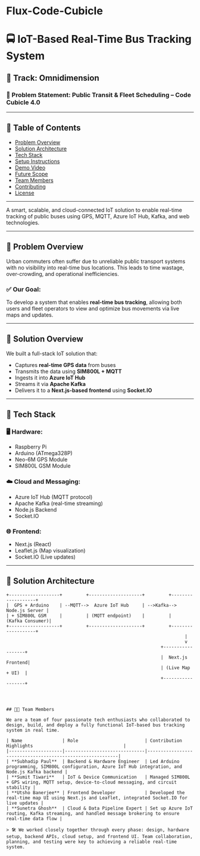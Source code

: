 # Flux-Code-Cubicle
# 🚍 IoT-Based Real-Time Bus Tracking System

## 🔷 Track: Omnidimension  
### 📌 Problem Statement: Public Transit & Fleet Scheduling – Code Cubicle 4.0
---

## 📌 Table of Contents
- [Problem Overview](#problem-overview)
- [Solution Architecture](#solution-architecture)
- [Tech Stack](#tech-stack)
- [Setup Instructions](#setup-instructions)
- [Demo Video](#demo-video)
- [Future Scope](#future-scope)
- [Team Members](#team-members)
- [Contributing](#contributing)
- [License](#license)

---

A smart, scalable, and cloud-connected IoT solution to enable real-time tracking of public buses using GPS, MQTT, Azure IoT Hub, Kafka, and web technologies.

---

## 🧠 Problem Overview

Urban commuters often suffer due to unreliable public transport systems with no visibility into real-time bus locations. This leads to time wastage, over-crowding, and operational inefficiencies.

### ✅ Our Goal:
To develop a system that enables **real-time bus tracking**, allowing both users and fleet operators to view and optimize bus movements via live maps and updates.

---

## 🚀 Solution Overview

We built a full-stack IoT solution that:
- Captures **real-time GPS data** from buses
- Transmits the data using **SIM800L + MQTT**
- Ingests it into **Azure IoT Hub**
- Streams it via **Apache Kafka**
- Delivers it to a **Next.js-based frontend** using **Socket.IO**

---

## 🔧 Tech Stack

### 🖥️ Hardware:
- Raspberry Pi
- Arduino (ATmega328P)
- Neo-6M GPS Module
- SIM800L GSM Module

### ☁️ Cloud and Messaging:
- Azure IoT Hub (MQTT protocol)
- Apache Kafka (real-time streaming)
- Node.js Backend
- Socket.IO

### 🌐 Frontend:
- Next.js (React)
- Leaflet.js (Map visualization)
- Socket.IO (Live updates)

---

## 🚀 Solution Architecture

```plaintext
+-------------------+         +--------------------+         +-------------------+
|  GPS + Arduino    | --MQTT-->  Azure IoT Hub     | -->Kafka--> Node.js Server |
| + SIM800L GSM     |         | (MQTT endpoint)    |         |   (Kafka Consumer)|
+-------------------+         +--------------------+         +-------------------+
                                                                   |
                                                                   v
                                                          +------------------+
                                                          |  Next.js Frontend|
                                                          | (Live Map + UI)  |
                                                          +------------------+




## 👨‍💻 Team Members

We are a team of four passionate tech enthusiasts who collaborated to design, build, and deploy a fully functional IoT-based bus tracking system in real time.

| Name               | Role                         | Contribution Highlights                                  |
|--------------------|------------------------------|-----------------------------------------------------------|
| **Subhadip Paul**  | Backend & Hardware Engineer  | Led Arduino programming, SIM800L configuration, Azure IoT Hub integration, and Node.js Kafka backend |
| **Sumit Tiwari**   | IoT & Device Communication   | Managed SIM800L + GPS wiring, MQTT setup, device-to-cloud messaging, and circuit stability |
| **Utsho Banerjee** | Frontend Developer           | Developed the real-time map UI using Next.js and Leaflet, integrated Socket.IO for live updates |
| **Sunetra Ghosh**  | Cloud & Data Pipeline Expert | Set up Azure IoT routing, Kafka streaming, and handled message brokering to ensure real-time data flow |

> 🛠️ We worked closely together through every phase: design, hardware setup, backend APIs, cloud setup, and frontend UI. Team collaboration, planning, and testing were key to achieving a reliable real-time system.
